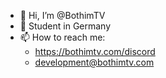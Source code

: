 * 👋 Hi, I’m @BothimTV
* 👀 Student in Germany
* 📫 How to reach me:
  * <https://bothimtv.com/discord>
  * [development@bothimtv.com](mailto://development@bothimtv.com)
